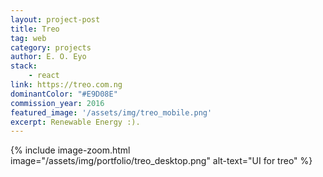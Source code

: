 ```yaml
---
layout: project-post
title: Treo
tag: web
category: projects
author: E. O. Eyo
stack:
    - react
link: https://treo.com.ng
dominantColor: "#E9D08E"
commission_year: 2016
featured_image: '/assets/img/treo_mobile.png'
excerpt: Renewable Energy :).
---
```


{% include image-zoom.html image="/assets/img/portfolio/treo_desktop.png" alt-text="UI for treo" %}
